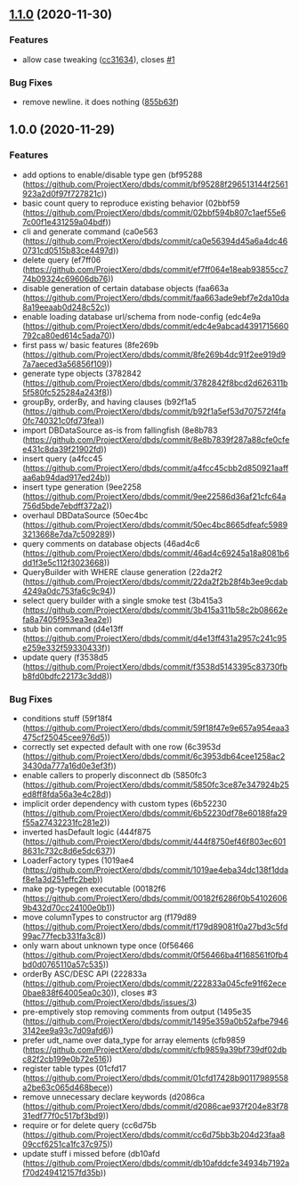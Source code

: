 ## [1.1.0](https://github.com/ProjectXero/dbds/compare/v1.0.0...v1.1.0) (2020-11-30)


### Features

* allow case tweaking ([cc31634](https://github.com/ProjectXero/dbds/commit/cc3163433a151c691ace020b395c0bf946f594a9)), closes [#1](https://github.com/ProjectXero/dbds/issues/1)


### Bug Fixes

* remove newline. it does nothing ([855b63f](https://github.com/ProjectXero/dbds/commit/855b63f6e0ad9db6d992c27def78403b711715ed))

## 1.0.0 (2020-11-29)

### Features

* add options to enable/disable type gen (bf95288 (https://github.com/ProjectXero/dbds/commit/bf95288f296513144f2561923a2d0f97f727821c))
* basic count query to reproduce existing behavior (02bbf59 (https://github.com/ProjectXero/dbds/commit/02bbf594b807c1aef55e67c00f1e431259a04bdf))
* cli and generate command (ca0e563 (https://github.com/ProjectXero/dbds/commit/ca0e56394d45a6a4dc460731cd0515b83ce4497d))
* delete query (ef7ff06 (https://github.com/ProjectXero/dbds/commit/ef7ff064e18eab93855cc774b09324c69606db76))
* disable generation of certain database objects (faa663a (https://github.com/ProjectXero/dbds/commit/faa663ade9ebf7e2da10da8a19eeaab0d248c52c))
* enable loading database url/schema from node-config (edc4e9a (https://github.com/ProjectXero/dbds/commit/edc4e9abcad4391715660792ca80ed614c5ada70))
* first pass w/ basic features (8fe269b (https://github.com/ProjectXero/dbds/commit/8fe269b4dc91f2ee919d97a7aeced3a56856f109))
* generate type objects (3782842 (https://github.com/ProjectXero/dbds/commit/3782842f8bcd2d626311b5f580fc525284a243f8))
* groupBy, orderBy, and having clauses (b92f1a5 (https://github.com/ProjectXero/dbds/commit/b92f1a5ef53d707572f4fa0fc740321c0fd73fea))
* import DBDataSource as-is from fallingfish (8e8b783 (https://github.com/ProjectXero/dbds/commit/8e8b7839f287a88cfe0cfee431c8da39f21902fd))
* insert query (a4fcc45 (https://github.com/ProjectXero/dbds/commit/a4fcc45cbb2d850921aaffaa6ab94dad917ed24b))
* insert type generation (9ee2258 (https://github.com/ProjectXero/dbds/commit/9ee22586d36af21cfc64a756d5bde7ebdff372a2))
* overhaul DBDataSource (50ec4bc (https://github.com/ProjectXero/dbds/commit/50ec4bc8665dfeafc59893213668e7da7c509289))
* query comments on database objects (46ad4c6 (https://github.com/ProjectXero/dbds/commit/46ad4c69245a18a8081b6dd1f3e5c112f3023668))
* QueryBuilder with WHERE clause generation (22da2f2 (https://github.com/ProjectXero/dbds/commit/22da2f2b28f4b3ee9cdab4249a0dc753fa6c9c94))
* select query builder with a single smoke test (3b415a3 (https://github.com/ProjectXero/dbds/commit/3b415a311b58c2b08662efa8a7405f953ea3ea2e))
* stub bin command (d4e13ff (https://github.com/ProjectXero/dbds/commit/d4e13ff431a2957c241c95e259e332f59330433f))
* update query (f3538d5 (https://github.com/ProjectXero/dbds/commit/f3538d5143395c83730fbb8fd0bdfc22173c3dd8))

### Bug Fixes

* conditions stuff (59f18f4 (https://github.com/ProjectXero/dbds/commit/59f18f47e9e657a954eaa3475cf25045cee976d5))
* correctly set expected default with one row (6c3953d (https://github.com/ProjectXero/dbds/commit/6c3953db64cee1258ac23430da777a16d0e3ef3f))
* enable callers to properly disconnect db (5850fc3 (https://github.com/ProjectXero/dbds/commit/5850fc3ce87e347924b25ed8ff8fda56a3e4c28d))
* implicit order dependency with custom types (6b52230 (https://github.com/ProjectXero/dbds/commit/6b52230df78e60188fa29f55a27432231fc281e2))
* inverted hasDefault logic (444f875 (https://github.com/ProjectXero/dbds/commit/444f8750ef46f803ec6018631c732c8d6e5dc637))
* LoaderFactory types (1019ae4 (https://github.com/ProjectXero/dbds/commit/1019ae4eba34dc138f1ddaf8e1a3d251effc2beb))
* make pg-typegen executable (00182f6 (https://github.com/ProjectXero/dbds/commit/00182f6286f0b541026069b432d70cc24100e0b1))
* move columnTypes to constructor arg (f179d89 (https://github.com/ProjectXero/dbds/commit/f179d89081f0a27bd3c5fd99ac77fecb331fa3c8))
* only warn about unknown type once (0f56466 (https://github.com/ProjectXero/dbds/commit/0f56466ba4f168561f0fb4bd0d0765110a57c535))
* orderBy ASC/DESC API (222833a (https://github.com/ProjectXero/dbds/commit/222833a045cfe91f62ece0bae838f64005ea0c30)), closes #3 (https://github.com/ProjectXero/dbds/issues/3)
* pre-emptively stop removing comments from output (1495e35 (https://github.com/ProjectXero/dbds/commit/1495e359a0b52afbe79463142ee9a93c7d09afd6))
* prefer udt_name over data_type for array elements (cfb9859 (https://github.com/ProjectXero/dbds/commit/cfb9859a39bf739df02dbc82f2cb199e0b72e516))
* register table types (01cfd17 (https://github.com/ProjectXero/dbds/commit/01cfd17428b90117989558a2be63c065d468bece))
* remove unnecessary declare keywords (d2086ca (https://github.com/ProjectXero/dbds/commit/d2086cae937f204e83f7831edf77f0c517bf3bd9))
* require  or  for delete query (cc6d75b (https://github.com/ProjectXero/dbds/commit/cc6d75bb3b204d23faa809ccf6251ca1fc37c975))
* update stuff i missed before (db10afd (https://github.com/ProjectXero/dbds/commit/db10afddcfe34934b7192af70d249412157fd35b))

